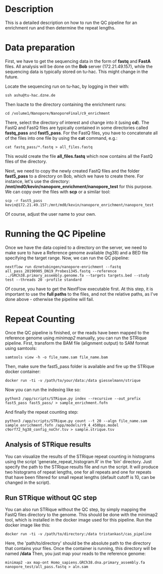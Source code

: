 # Description
This is a detailed description on how to run the QC pipeline for an enrichment run and then determine the repeat lengths.

# Data preparation
First, we have to get the sequencing data in the form of **fastq** and **FastA** files. All analysis will be done on the **Bob** server (172.21.49.157), while the sequencing data is typically stored on tu-hac. This might change in the future.

Locate the sequencing run on tu-hac, by logging in their with:
```
ssh ashu@tu-hac.dzne.de
```

Then loacte to the directory containing the enrichment runs:
```
cd /volume1/Nanopore/NanoporeFinal/c9_enrichment
```

There, select the directory of interest and change into it (using **cd**). The FastQ and FastQ files are typically contained in some directories called **fastq_pass** and **fast5_pass**. For the FastQ files, you have to concatenate all of the files into one file by using the **cat** command, e.g.:
```
cat fastq_pass/*.fastq > all_files.fastq
```
This would create the file **all_files.fastq** which now contains all the FastQ files of the directory.

Next, we need to copy the newly created FastQ files and the folder **fast5_pass** to a directory on Bob, which we have to create there. For instance, let's use the directory:
**/mnt/md0/kevin/nanopore_enrichment/nanopore_test** for this purpose. We can copy over the files with **scp** or a similar tool:

```
scp -r fast5_pass kevin@172.21.49.157:/mnt/md0/kevin/nanopore_enrichment/nanopore_test
```
Of course, adjust the user name to your own.

# Running the QC Pipeline
Once we have the data copied to a directory on the server, we need to make sure to have a Reference genome available (hg38) and a BED file specifying the target range. Now, we can run the QC pipeline:

```
nextflow run dznetubingen/nanopore-enrichment --fastq all_pass_20190905_DN19_Probes1345.fastq --reference ../GRCh38.primary_assembly.genome.fa --targets targets.bed --study test --threads 20 -profile standard
```

Of course, you have to get the NextFlow executable first. At this step, it is important to use the **full paths** to the files, and not the relative paths, as I've done above - otherwise the pipeline will fail.

# Repeat Counting
Once the QC pipeline is finished, or the reads have been mapped to the reference genome using *minimap2* manually, you can run the STRique pipeline. First, transform the BAM file (alignment output) to SAM format using samtools:

```
samtools view -h -o file_name.sam file_name.bam
```


Then, make sure the fast5_pass folder is available and fire up the STRique docker container:

```
docker run -ti -v /path/to/your/data:/data giesselmann/strique
```

Now you can run the indexing like so:
```
python3 /app/scripts/STRique.py index --recursive --out_prefix fast5_pass fast5_pass/ > sample_enrichment.fofn
```

And finally the repeat counting step:

```
python3 /app/scripts/STRique.py count --t 20 --algn file_name.sam sample_enrichment.fofn /app/models/r9_4_450bps.model c9orf72_hg38_config_noChr.tsv > sample.strique.tsv 
```

 ## Analysis of STRique results
 You can visualize the results of the STRique repeat counting in histograms using the script 'generate_repeat_histogram.R' in the 'bin' directory. Just specify the path to the STRique results file and run the script. It will produce two histograms of repeat lengths, one for all repeats and one for repeats that have been filtered for small repeat lengths (default cutoff is 10, can be changed in the script).


## Run STRique without QC step
You can also run STRique without the QC step, by simply mapping the FastQ files directory to the genome. This should be done with the minimap2 tool, which is installed in the docker image used for this pipeline. Run the docker image like this:

```
docker run -ti -v /path/to/directory:/data tristankast/cas_pipeline
```

Here, the 'path/to/directory' should be the absolute path to the directory that contains your files. Once the container is running, this directory will be named **/data**
Then, you just map your reads to the reference genome:

```
minimap2 -ax map-ont Homo_sapiens.GRCh38.dna.primary_assembly.fa nanopore_test/all_pass.fastq > aln.sam
```



